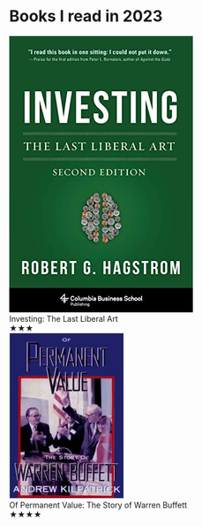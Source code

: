 # Books I read in 2023

<div class="books-list">
    <div class="book">
        <img src="../covers/investing-the-last-liberal-art.jpg" alt="The Lucky Country" /><div class="book-title">Investing: The Last Liberal Art <div class="book-rating">★★★</div></div></liA>
    </div>
    <div class="book">
        <img src="../covers/of-permanent-value.jpg" alt="The Lucky Country" /><div class="book-title"> Of Permanent Value: The Story of Warren Buffett<div class="book-rating">★★★★</div></div></liA>
    </div>
</div>
